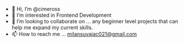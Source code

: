 - 👋 Hi, I’m @cimeross 
- 👀 I’m interested in Frontend Development
- 💞️ I’m looking to collaborate on ... any beginner level projects that can help me expand my current skills.
- 📫 How to reach me ... milansuvajac021@gmail.com

<!---
cimeross/cimeross is a ✨ special ✨ repository because its `README.md` (this file) appears on your GitHub profile.
You can click the Preview link to take a look at your changes.
--->
